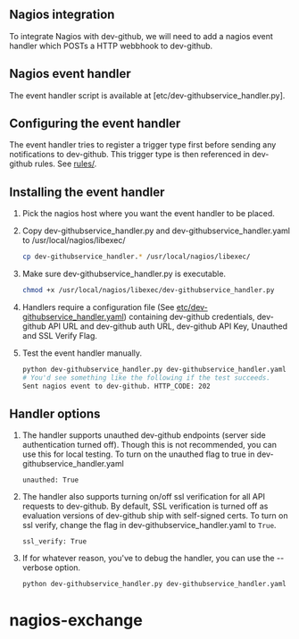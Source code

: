 ## Nagios integration

To integrate Nagios with dev-github, we will need to add a nagios event handler which POSTs a HTTP webbhook to dev-github.

## Nagios event handler

The event handler script is available at [etc/dev-githubservice_handler.py].

## Configuring the event handler

The event handler tries to register a trigger type first before sending any
notifications to dev-github. This trigger type is then referenced in dev-github rules. See
[rules/](rules/).

## Installing the event handler

1. Pick the nagios host where you want the event handler to be placed.
2. Copy dev-githubservice_handler.py  and dev-githubservice_handler.yaml to /usr/local/nagios/libexec/

    ```bash
    cp dev-githubservice_handler.* /usr/local/nagios/libexec/
    ```
3. Make sure dev-githubservice_handler.py is executable.

    ```bash
    chmod +x /usr/local/nagios/libexec/dev-githubservice_handler.py
    ```
4. Handlers require a configuration file (See [etc/dev-githubservice_handler.yaml](etc/dev-githubservice_handler.yaml)) containing
   dev-github credentials, dev-github API URL and dev-github auth URL, dev-github API Key, Unauthed and SSL Verify Flag.

5. Test the event handler manually.

    ```bash
    python dev-githubservice_handler.py dev-githubservice_handler.yaml 44534 3 WARNING HARD "/var/log" 4 host-name
    # You'd see something like the following if the test succeeds.
    Sent nagios event to dev-github. HTTP_CODE: 202
    ```

## Handler options

1. The handler supports unauthed dev-github endpoints (server side authentication turned off). Though
   this is not recommended, you can use this for local testing. To turn on the unauthed flag to
   true in dev-githubservice_handler.yaml

   ```
   unauthed: True
   ```
2. The handler also supports turning on/off ssl verification for all API requests to dev-github. By
   default, SSL verification is turned off as evaluation versions of dev-github ship with self-signed
   certs. To turn on ssl verify, change the flag in dev-githubservice_handler.yaml to `True`.

   ```
   ssl_verify: True
   ```
3. If for whatever reason, you've to debug the handler, you can use the --verbose option.

   ```bash
   python dev-githubservice_handler.py dev-githubservice_handler.yaml 44534 3 WARNING HARD "/var/log" 4 host-name --verbose
   ```
# nagios-exchange
